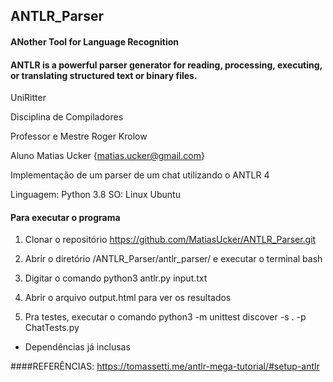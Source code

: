 ## ANTLR_Parser
#### ANother Tool for Language Recognition
#### ANTLR is a powerful parser generator for reading, processing, executing, or translating structured text or binary files.


UniRitter

Disciplina de Compiladores

Professor e Mestre Roger Krolow

Aluno Matias Ucker {matias.ucker@gmail.com}

Implementação de um parser de um chat utilizando o ANTLR 4

Linguagem: Python 3.8
SO: Linux Ubuntu

#### Para executar o programa

1. Clonar o repositório https://github.com/MatiasUcker/ANTLR_Parser.git

2. Abrir o diretório /ANTLR_Parser/antlr_parser/ e executar o terminal bash

3. Digitar o comando python3 antlr.py input.txt

4. Abrir o arquivo output.html para ver os resultados

5. Pra testes, executar o comando python3 -m unittest discover -s . -p ChatTests.py

- Dependências já inclusas




####REFERÊNCIAS:
        https://tomassetti.me/antlr-mega-tutorial/#setup-antlr
